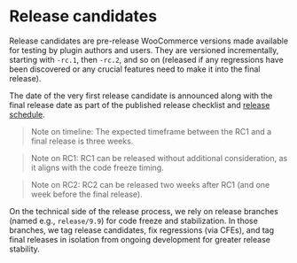 # Release candidates

Release candidates are pre-release WooCommerce versions made available for testing by plugin authors and users.
They are versioned incrementally, starting with `-rc.1`, then `-rc.2`, and so on (released if any regressions have been
discovered or any crucial features need to make it into the final release).

The date of the very first release candidate is announced along with the final release date as part of the published release 
checklist and [release schedule](https://developer.woocommerce.com/release-calendar/).

> Note on timeline: The expected timeframe between the RC1 and a final release is three weeks.

> Note on RC1: RC1 can be released without additional consideration, as it aligns with the code freeze timing.

> Note on RC2: RC2 can be released two weeks after RC1 (and one week before the final release).

On the technical side of the release process, we rely on release branches (named e.g., `release/9.9`) for code freeze and
stabilization. In those branches, we tag release candidates, fix regressions (via CFEs), and tag final releases in isolation 
from ongoing development for greater release stability. 
